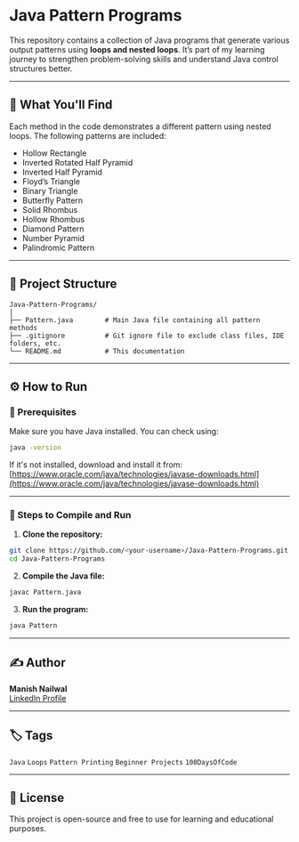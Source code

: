 
# Java Pattern Programs

This repository contains a collection of Java programs that generate various output patterns using **loops and nested loops**. It’s part of my learning journey to strengthen problem-solving skills and understand Java control structures better.

---

## 🧠 What You'll Find

Each method in the code demonstrates a different pattern using nested loops. The following patterns are included:

- Hollow Rectangle
- Inverted Rotated Half Pyramid
- Inverted Half Pyramid
- Floyd’s Triangle
- Binary Triangle
- Butterfly Pattern
- Solid Rhombus
- Hollow Rhombus
- Diamond Pattern
- Number Pyramid
- Palindromic Pattern

---

## 📁 Project Structure

```
Java-Pattern-Programs/
│
├── Pattern.java        # Main Java file containing all pattern methods
├── .gitignore          # Git ignore file to exclude class files, IDE folders, etc.
└── README.md           # This documentation
```

---

## ⚙️ How to Run

### 📌 Prerequisites
Make sure you have Java installed. You can check using:

```bash
java -version
```

If it's not installed, download and install it from: [https://www.oracle.com/java/technologies/javase-downloads.html](https://www.oracle.com/java/technologies/javase-downloads.html)

---

### 🧪 Steps to Compile and Run

1. **Clone the repository:**

```bash
git clone https://github.com/<your-username>/Java-Pattern-Programs.git
cd Java-Pattern-Programs
```

2. **Compile the Java file:**

```bash
javac Pattern.java
```

3. **Run the program:**

```bash
java Pattern
```

---

## ✍️ Author

**Manish Nailwal**  
[LinkedIn Profile](https://www.linkedin.com/in/manish-nailwal) 

---

## 🏷️ Tags

`Java` `Loops` `Pattern Printing` `Beginner Projects` `100DaysOfCode`

---

## 📜 License

This project is open-source and free to use for learning and educational purposes.
```

